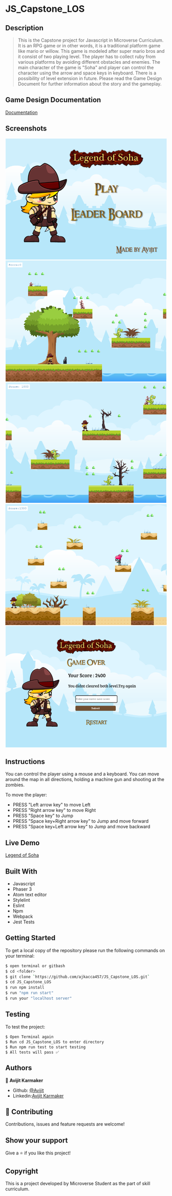 # JS_Capstone_LOS

## Description

> This is the Capstone project for Javascript in Microverse Curriculum. It is an RPG game or in other words, it is a traditional platform game like mario or willow. This game is modeled after super mario bros and it consist of two playing level. The player has to collect ruby from various platforms by avoiding different obstacles and enemies. The main character of the game is "Soha" and player can control the character using the arrow and space keys in keyboard. There is a possibility of level extension in future. Please read the Game Design Document for further information about the story and the gameplay.

## Game Design Documentation
[Documentation](./gamedoc.md)

## Screenshots

![screenshot](./src/assets/Screenshots/interface1.PNG)
![screenshot](./src/assets/Screenshots/interface2.PNG)
![screenshot](./src/assets/Screenshots/interface3.PNG)
![screenshot](./src/assets/Screenshots/interface4.PNG)
![screenshot](./src/assets/Screenshots/interface5.PNG)

## Instructions
You can control the player using a mouse and a keyboard. You can move around the map in all directions, holding a machine gun and shooting at the zombies.

To move the player:

- PRESS "Left arrow key" to move Left
- PRESS "Right arrow key" to move Right
- PRESS "Space key" to Jump
- PRESS "Space key+Right arrow key" to Jump and move forward
- PRESS "Space key+Left arrow key" to Jump and move backward

## Live Demo
[Legend of Soha](https://legendofsoha.netlify.app/)

## Built With

- Javascript
- Phaser 3
- Atom text editor
- Stylelint
- Eslint
- Npm
- Webpack
- Jest Tests


## Getting Started

To get a local copy of the repository please run the following commands on your terminal:

```bash
$ open terminal or gitbash
$ cd <folder>
$ git clone `https://github.com/ajkacca457/JS_Capstone_LOS.git`
$ cd JS_Capstone_LOS
$ run npm install
$ run "npm run start"
$ run your "localhost server"
```

## Testing

To test the project:

```
$ Open Terminal again
$ Run cd JS_Capstone_LOS to enter directory
$ Run npm run test to start testing
$ All tests will pass ✅

```

## Authors

👤 **Avijit Karmaker**

- Github: [@Avijit](https://github.com/ajkacca457)
- Linkedin:[Avijit Karmaker](https://www.linkedin.com/in/avijit-karmaker-8738a54)

## 🤝 Contributing

Contributions, issues and feature requests are welcome!

## Show your support

Give a ⭐️ if you like this project!

## Copyright
This is a project developed by Microverse Student as the part of skill curriculum.

